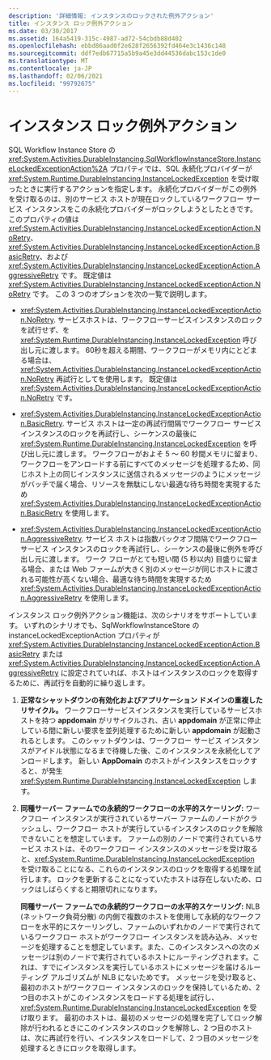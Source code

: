 ```yaml
---
description: '詳細情報: インスタンスのロックされた例外アクション'
title: インスタンス ロック例外アクション
ms.date: 03/30/2017
ms.assetid: 164a5419-315c-4987-ad72-54cbdb88d402
ms.openlocfilehash: ebbd86aad0f2e628f2656392fd464e3c1436c148
ms.sourcegitcommit: ddf7edb67715a5b9a45e3dd44536dabc153c1de0
ms.translationtype: MT
ms.contentlocale: ja-JP
ms.lasthandoff: 02/06/2021
ms.locfileid: "99792675"
---
```

# <a name="instance-locked-exception-action"></a>インスタンス ロック例外アクション

SQL Workflow Instance Store の <xref:System.Activities.DurableInstancing.SqlWorkflowInstanceStore.InstanceLockedExceptionAction%2A> プロパティでは、SQL 永続化プロバイダーが <xref:System.Runtime.DurableInstancing.InstanceLockedException> を受け取ったときに実行するアクションを指定します。 永続化プロバイダーがこの例外を受け取るのは、別のサービス ホストが現在ロックしているワークフロー サービス インスタンスをこの永続化プロバイダーがロックしようとしたときです。 このプロパティの値は <xref:System.Activities.DurableInstancing.InstanceLockedExceptionAction.NoRetry>、<xref:System.Activities.DurableInstancing.InstanceLockedExceptionAction.BasicRetry>、および <xref:System.Activities.DurableInstancing.InstanceLockedExceptionAction.AggressiveRetry> です。 既定値は <xref:System.Activities.DurableInstancing.InstanceLockedExceptionAction.NoRetry> です。 この 3 つのオプションを次の一覧で説明します。  
  
- <xref:System.Activities.DurableInstancing.InstanceLockedExceptionAction.NoRetry>. サービスホストは、ワークフローサービスインスタンスのロックを試行せず、を <xref:System.Runtime.DurableInstancing.InstanceLockedException> 呼び出し元に渡します。  60秒を超える期間、ワークフローがメモリ内にとどまる場合は、 <xref:System.Activities.DurableInstancing.InstanceLockedExceptionAction.NoRetry> 再試行としてを使用します。 既定値は <xref:System.Activities.DurableInstancing.InstanceLockedExceptionAction.NoRetry> です。  
  
- <xref:System.Activities.DurableInstancing.InstanceLockedExceptionAction.BasicRetry>. サービス ホストは一定の再試行間隔でワークフロー サービス インスタンスのロックを再試行し、シーケンスの最後に <xref:System.Runtime.DurableInstancing.InstanceLockedException> を呼び出し元に渡します。 ワークフローがおよそ 5 ～ 60 秒間メモリに留まり、ワークフローをアンロードする前にすべてのメッセージを処理するため、同じホスト上の同じインスタンスに送信されるメッセージのようにメッセージがバッチで届く場合、リソースを無駄にしない最適な待ち時間を実現するため <xref:System.Activities.DurableInstancing.InstanceLockedExceptionAction.BasicRetry> を使用します。  
  
- <xref:System.Activities.DurableInstancing.InstanceLockedExceptionAction.AggressiveRetry>. サービス ホストは指数バックオフ間隔でワークフロー サービス インスタンスのロックを再試行し、シーケンスの最後に例外を呼び出し元に渡します。 ワーク フローがとても短い間 (5 秒以内) 目盛りに留まる場合、または Web ファームが大きく別のメッセージが同じホストに渡される可能性が高くない場合、最適な待ち時間を実現するため <xref:System.Activities.DurableInstancing.InstanceLockedExceptionAction.AggressiveRetry> を使用します。  
  
 インスタンス ロック例外アクション機能は、次のシナリオをサポートしています。 いずれのシナリオでも、SqlWorkflowInstanceStore の instanceLockedExceptionAction プロパティが <xref:System.Activities.DurableInstancing.InstanceLockedExceptionAction.BasicRetry> または <xref:System.Activities.DurableInstancing.InstanceLockedExceptionAction.AggressiveRetry> に設定されていれば、ホストはインスタンスのロックを取得するために、再試行を自動的に繰り返します。  
  
1. **正常なシャットダウンの有効化およびアプリケーション ドメインの重複したリサイクル。** ワークフローサービスインスタンスを実行しているサービスホストを持つ **appdomain** がリサイクルされ、古い **appdomain** が正常に停止している間に新しい要求を並列処理するために新しい **appdomain** が起動されるとします。 このシャットダウンは、ワークフロー サービス インスタンスがアイドル状態になるまで待機した後、このインスタンスを永続化してアンロードします。 新しい **AppDomain** のホストがインスタンスをロックすると、が発生 <xref:System.Runtime.DurableInstancing.InstanceLockedException> します。  
  
2. **同種サーバー ファームでの永続的ワークフローの水平的スケーリング:** ワークフロー インスタンスが実行されているサーバー ファームのノードがクラッシュし、ワークフロー ホストが実行しているインスタンスのロックを解除できないことを想定しています。 ファームの別のノードで実行されているサービス ホストは、そのワークフロー インスタンスのメッセージを受け取ると、<xref:System.Runtime.DurableInstancing.InstanceLockedException> を受け取ることになる、これらのインスタンスのロックを取得する処理を試行します。 ロックを更新することになっていたホストは存在しないため、ロックはしばらくすると期限切れになります。  
  
     **同種サーバー ファームでの永続的ワークフローの水平的スケーリング:**  NLB (ネットワーク負荷分散) の内側で複数のホストを使用して永続的なワークフローを水平的にスケーリングし、ファームのいずれかのノードで実行されているワークフロー ホストがワークフロー インスタンスを読み込み、メッセージを処理することを想定しています。また、このインスタンスへの次のメッセージは別のノードで実行されているホストにルーティングされます。これは、すでにインスタンスを実行しているホストにメッセージを届けるルーティング アルゴリズムが NLB にないためです。 メッセージを受け取ると、最初のホストがワークフロー インスタンスのロックを保持しているため、2 つ目のホストがこのインスタンスをロードする処理を試行し、<xref:System.Runtime.DurableInstancing.InstanceLockedException> を受け取ります。 最初のホストは、最初のメッセージの処理を完了してロック解除が行われるときにこのインスタンスのロックを解除し、2 つ目のホストは、次に再試行を行い、インスタンスをロードして、2 つ目のメッセージを処理するときにロックを取得します。

